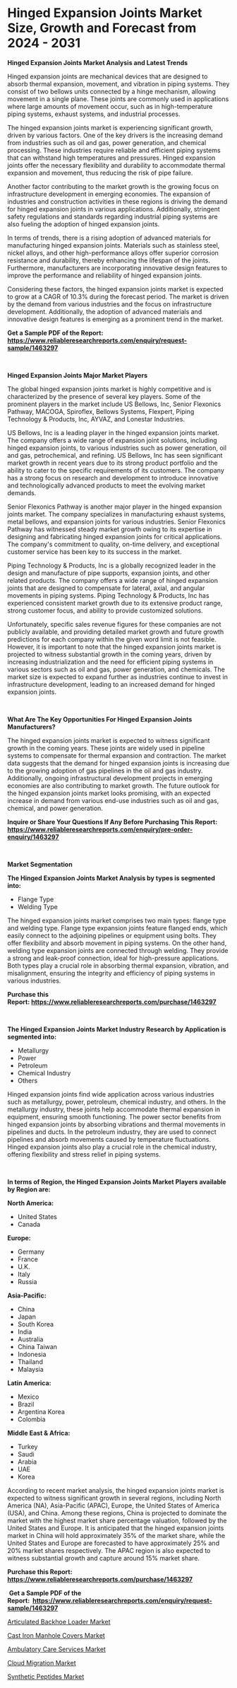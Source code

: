 <p><h1>Hinged Expansion Joints Market Size, Growth and Forecast from 2024 - 2031</h1></p><p><strong>Hinged Expansion Joints Market Analysis and Latest Trends</strong></p>
<p><p>Hinged expansion joints are mechanical devices that are designed to absorb thermal expansion, movement, and vibration in piping systems. They consist of two bellows units connected by a hinge mechanism, allowing movement in a single plane. These joints are commonly used in applications where large amounts of movement occur, such as in high-temperature piping systems, exhaust systems, and industrial processes.</p><p>The hinged expansion joints market is experiencing significant growth, driven by various factors. One of the key drivers is the increasing demand from industries such as oil and gas, power generation, and chemical processing. These industries require reliable and efficient piping systems that can withstand high temperatures and pressures. Hinged expansion joints offer the necessary flexibility and durability to accommodate thermal expansion and movement, thus reducing the risk of pipe failure.</p><p>Another factor contributing to the market growth is the growing focus on infrastructure development in emerging economies. The expansion of industries and construction activities in these regions is driving the demand for hinged expansion joints in various applications. Additionally, stringent safety regulations and standards regarding industrial piping systems are also fueling the adoption of hinged expansion joints.</p><p>In terms of trends, there is a rising adoption of advanced materials for manufacturing hinged expansion joints. Materials such as stainless steel, nickel alloys, and other high-performance alloys offer superior corrosion resistance and durability, thereby enhancing the lifespan of the joints. Furthermore, manufacturers are incorporating innovative design features to improve the performance and reliability of hinged expansion joints.</p><p>Considering these factors, the hinged expansion joints market is expected to grow at a CAGR of 10.3% during the forecast period. The market is driven by the demand from various industries and the focus on infrastructure development. Additionally, the adoption of advanced materials and innovative design features is emerging as a prominent trend in the market.</p></p>
<p><strong>Get a Sample PDF of the Report:&nbsp; <a href="https://www.reliableresearchreports.com/enquiry/request-sample/1463297">https://www.reliableresearchreports.com/enquiry/request-sample/1463297</a></strong></p>
<p>&nbsp;</p>
<p><strong>Hinged Expansion Joints Major Market Players</strong></p>
<p><p>The global hinged expansion joints market is highly competitive and is characterized by the presence of several key players. Some of the prominent players in the market include US Bellows, Inc, Senior Flexonics Pathway, MACOGA, Spiroflex, Bellows Systems, Flexpert, Piping Technology & Products, Inc, AYVAZ, and Lonestar Industries.</p><p>US Bellows, Inc is a leading player in the hinged expansion joints market. The company offers a wide range of expansion joint solutions, including hinged expansion joints, to various industries such as power generation, oil and gas, petrochemical, and refining. US Bellows, Inc has seen significant market growth in recent years due to its strong product portfolio and the ability to cater to the specific requirements of its customers. The company has a strong focus on research and development to introduce innovative and technologically advanced products to meet the evolving market demands.</p><p>Senior Flexonics Pathway is another major player in the hinged expansion joints market. The company specializes in manufacturing exhaust systems, metal bellows, and expansion joints for various industries. Senior Flexonics Pathway has witnessed steady market growth owing to its expertise in designing and fabricating hinged expansion joints for critical applications. The company's commitment to quality, on-time delivery, and exceptional customer service has been key to its success in the market.</p><p>Piping Technology & Products, Inc is a globally recognized leader in the design and manufacture of pipe supports, expansion joints, and other related products. The company offers a wide range of hinged expansion joints that are designed to compensate for lateral, axial, and angular movements in piping systems. Piping Technology & Products, Inc has experienced consistent market growth due to its extensive product range, strong customer focus, and ability to provide customized solutions.</p><p>Unfortunately, specific sales revenue figures for these companies are not publicly available, and providing detailed market growth and future growth predictions for each company within the given word limit is not feasible. However, it is important to note that the hinged expansion joints market is projected to witness substantial growth in the coming years, driven by increasing industrialization and the need for efficient piping systems in various sectors such as oil and gas, power generation, and chemicals. The market size is expected to expand further as industries continue to invest in infrastructure development, leading to an increased demand for hinged expansion joints.</p></p>
<p>&nbsp;</p>
<p><strong>What Are The Key Opportunities For Hinged Expansion Joints Manufacturers?</strong></p>
<p><p>The hinged expansion joints market is expected to witness significant growth in the coming years. These joints are widely used in pipeline systems to compensate for thermal expansion and contraction. The market data suggests that the demand for hinged expansion joints is increasing due to the growing adoption of gas pipelines in the oil and gas industry. Additionally, ongoing infrastructural development projects in emerging economies are also contributing to market growth. The future outlook for the hinged expansion joints market looks promising, with an expected increase in demand from various end-use industries such as oil and gas, chemical, and power generation.</p></p>
<p><strong>Inquire or Share Your Questions If Any Before Purchasing This Report: <a href="https://www.reliableresearchreports.com/enquiry/pre-order-enquiry/1463297">https://www.reliableresearchreports.com/enquiry/pre-order-enquiry/1463297</a></strong></p>
<p>&nbsp;</p>
<p><strong>Market Segmentation</strong></p>
<p><strong>The Hinged Expansion Joints Market Analysis by types is segmented into:</strong></p>
<p><ul><li>Flange Type</li><li>Welding Type</li></ul></p>
<p><p>The hinged expansion joints market comprises two main types: flange type and welding type. Flange type expansion joints feature flanged ends, which easily connect to the adjoining pipelines or equipment using bolts. They offer flexibility and absorb movement in piping systems. On the other hand, welding type expansion joints are connected through welding. They provide a strong and leak-proof connection, ideal for high-pressure applications. Both types play a crucial role in absorbing thermal expansion, vibration, and misalignment, ensuring the integrity and efficiency of piping systems in various industries.</p></p>
<p><strong>Purchase this Report:&nbsp;<a href="https://www.reliableresearchreports.com/purchase/1463297">https://www.reliableresearchreports.com/purchase/1463297</a></strong></p>
<p>&nbsp;</p>
<p><strong>The Hinged Expansion Joints Market Industry Research by Application is segmented into:</strong></p>
<p><ul><li>Metallurgy</li><li>Power</li><li>Petroleum</li><li>Chemical Industry</li><li>Others</li></ul></p>
<p><p>Hinged expansion joints find wide application across various industries such as metallurgy, power, petroleum, chemical industry, and others. In the metallurgy industry, these joints help accommodate thermal expansion in equipment, ensuring smooth functioning. The power sector benefits from hinged expansion joints by absorbing vibrations and thermal movements in pipelines and ducts. In the petroleum industry, they are used to connect pipelines and absorb movements caused by temperature fluctuations. Hinged expansion joints also play a crucial role in the chemical industry, offering flexibility and stress relief in piping systems.</p></p>
<p>&nbsp;</p>
<p><strong>In terms of Region, the Hinged Expansion Joints Market Players available by Region are:</strong></p>
<p>
    <p> <strong> North America: </strong>
        <ul>
            <li>United States</li>
            <li>Canada</li>
        </ul>
        </p> 
    <p> <strong> Europe: </strong>
        <ul>
            <li>Germany</li>
            <li>France</li>
            <li>U.K.</li>
            <li>Italy</li>
            <li>Russia</li>
        </ul>
        </p> 
    <p> <strong> Asia-Pacific: </strong>
        <ul>
            <li>China</li>
            <li>Japan</li>
            <li>South Korea</li>
            <li>India</li>
            <li>Australia</li>
            <li>China Taiwan</li>
            <li>Indonesia</li>
            <li>Thailand</li>
            <li>Malaysia</li>
        </ul>
        </p> 
    <p> <strong> Latin America: </strong>
        <ul>
            <li>Mexico</li>
            <li>Brazil</li>
            <li>Argentina Korea</li>
            <li>Colombia</li>
        </ul>
        </p> 
    <p> <strong> Middle East & Africa: </strong>
        <ul>
            <li>Turkey</li>
            <li>Saudi</li>
            <li>Arabia</li>
            <li>UAE</li>
            <li>Korea</li>
        </ul>
    </p>
    </p>
<p><p>According to recent market analysis, the hinged expansion joints market is expected to witness significant growth in several regions, including North America (NA), Asia-Pacific (APAC), Europe, the United States of America (USA), and China. Among these regions, China is projected to dominate the market with the highest market share percentage valuation, followed by the United States and Europe. It is anticipated that the hinged expansion joints market in China will hold approximately 35% of the market share, while the United States and Europe are forecasted to have approximately 25% and 20% market shares respectively. The APAC region is also expected to witness substantial growth and capture around 15% market share.</p></p>
<p><strong>Purchase this Report: <a href="https://www.reliableresearchreports.com/purchase/1463297">https://www.reliableresearchreports.com/purchase/1463297</a></strong></p>
<p>&nbsp;<strong>Get a Sample PDF of the Report:&nbsp;&nbsp;<a href="https://www.reliableresearchreports.com/enquiry/request-sample/1463297">https://www.reliableresearchreports.com/enquiry/request-sample/1463297</a></strong></p>
<p><strong></strong></p>
<p><p><a href="https://github.com/Chiragrp24/Market-Research-Report-List-2/blob/main/articulated-backhoe-loader-market.md">Articulated Backhoe Loader Market</a></p><p><a href="https://github.com/YashRP12/Market-Research-Report-List-2/blob/main/cast-iron-manhole-covers-market.md">Cast Iron Manhole Covers Market</a></p><p><a href="https://medium.com/@doriscampbell78/ambulatory-care-services-market-furnishes-information-on-market-share-market-trends-and-market-32ef1bd935b5">Ambulatory Care Services Market</a></p><p><a href="https://medium.com/@doriscampbell78/cloud-migration-market-analysis-and-sze-forecasted-for-period-from-2023-to-2030-6ffd127ca1ba">Cloud Migration Market</a></p><p><a href="https://medium.com/@doriscampbell78/synthetic-peptides-market-furnishes-information-on-market-share-market-trends-and-market-growth-006725c5cafc">Synthetic Peptides Market</a></p></p>